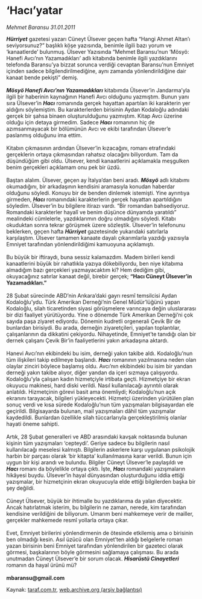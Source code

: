 # ‘Hacı’yatar

*Mehmet Baransu 31.01.2011*

<div class="yazi"><b><i>Hürriyet</i></b> gazetesi yazarı Cüneyt Ülsever geçen hafta “Hangi Ahmet Altan’ı seviyorsunuz?” başlıklı köşe yazısında, benimle ilgili bazı yorum ve ‘kanaatlerde’ bulunmuş. Ülsever Yazısında “Mehmet Baransu’nun ‘Mösyö: Hanefi Avcı’nın Yazamadıkları’ adlı kitabında benimle ilgili yazdıklarını telefonda Baransu’ya bizzat sorunca verdiği cevaptan Baransu’nun Emniyet içinden sadece bilgilendirilmediğine, aynı zamanda yönlendirildiğine dair kanaat bende pekişti” demiş. <b><i><br/><br/>Mösyö Hanefi Avcı’nın Yazamadıkları</i></b> kitabımda Ülsever’in Jandarma’yla ilgili bir haberinin kaynağının Hanefi Avcı olduğunu yazmıştım. Bunun yanı sıra Ülsever’in <b><i>Hacı</i></b> romanında gerçek hayattan apartılan iki karakterin yer aldığını söylemiştim. Bu karakterlerden birisinin Aydan Kodaloğlu adındaki gerçek bir şahsa binaen oluşturulduğunu yazmıştım. Kitap Avcı üzerine olduğu için detaya girmedim. Sadece <b><i>Hacı</i></b> romanının hiç de azımsanmayacak bir bölümünün Avcı ve ekibi tarafından Ülsever’e paslanmış olduğunu ima ettim. <br/><br/>Kitabın çıkmasının ardından Ülsever’in kızacağını, romanı etrafındaki gerçeklerin ortaya çıkmasından rahatsız olacağını biliyordum. Tam da düşündüğüm gibi oldu. Ülsever, kendi kanaatlerini açıklamakla meşgulken benim gerçekleri açıklamam onu pek bir üzdü. <br/><br/>Baştan alalım. Ülsever, geçen ay İtalya’dan beni aradı. <b><i>Mösyö</i></b> adlı kitabımı okumadığını, bir arkadaşının kendisini aramasıyla konudan haberdar olduğunu söyledi. Konuyu bir de benden dinlemek istemişti. Yine ayrıntıya girmeden, <b><i>Hacı</i></b> romanındaki karakterlerin gerçek hayattan apartıldığını söyledim. Ülsever’in bu bilgilere itirazı vardı. “Bir romandan bahsediyoruz. Romandaki karakterler hayalî ve benim düşünce dünyamda yaratıldı” mealindeki cümlelerle, yazdıklarımın doğru olmadığını söyledi. Kitabı okuduktan sonra tekrar görüşmek üzere sözleştik. Ülsever’in telefonunu beklerken, geçen hafta <b><i>Hürriyet</i></b> gazetesinde yukarıdaki satırlarla karşılaştım. Ülsever tamamen kanaate dayalı çıkarımlarla yazdığı yazısıyla Emniyet tarafından yönlendirildiğimi kamuoyuna açıklamıştı. <br/><br/>Bu büyük bir iftiraydı, buna sessiz kalamazdım. Madem birileri kendi kanaatlerini büyük bir rahatlıkla yazıya dökebiliyordu, ben niye kitabıma almadığım bazı gerçekleri yazmayacaktım ki? Hem dediğim gibi, okuyacağınız satırlar kanaat değil, birebir gerçek; <b>“Hacı Cüneyt Ülsever’in Yazamadıkları.” </b><br/><br/>28 Şubat sürecinde ABD’nin Ankara’daki gayrı resmî temsilcisi Aydan Kodaloğlu’ydu. Türk Amerikan Derneği’nin Genel Müdür’lüğünü yapan Kodaloğlu, silah ticaretinden siyasi görüşmelere varıncaya değin uluslararası bir dizi faaliyet yürütüyordu. Yine o dönemde Türk Amerikan Derneği’ni çok sayıda paşa ziyaret ediyordu. Dönemin kudretli orgenerali Çevik Bir de bunlardan birisiydi. Bu arada, derneğin ziyaretçileri, yapılan toplantılar, çalışanlarının da dikkatini çekiyordu. Nihayetinde, Emniyet’te tanıdığı olan bir dernek çalışanı Çevik Bir’in faaliyetlerini yakın arkadaşına aktardı. <br/><br/>Hanevi Avcı’nın ekibindeki bu isim, derneği yakın takibe aldı. Kodaloğlu’nun tüm ilişkileri takip edilmeye başlandı. <b><i>Hacı</i></b> romanının yazılmasına neden olan olaylar zinciri böylece başlamış oldu. Avcı’nın ekibindeki bu isim bir yandan derneği yakın takibe alıyor, diğer yandan da içeri sızmaya çalışıyordu. Kodaloğlu’yla çalışan kadın hizmetçiyle irtibata geçti. Hizmetçiye bir ekran okuyucu makinesi, hard diski verildi. Nasıl kullanılacağı ayrıntılı olarak anlatıldı. Hizmetçinin görevi basit ama önemliydi; Kodaloğlu’nun açık ekranını tarayacak, bilgileri yükleyecekti. Hizmetçi üzerinden yürütülen plan sonuç verdi ve kısa sürede Kodaloğlu’nun tüm yazışmaları bilgisayardan ele geçirildi. Bilgisayarda bulunan, mail yazışmaları dâhil tüm yazışmalar kaydedildi. Bunlardan özellikle silah tüccarlarıyla gerçekleştirilmiş olanlar hayati öneme sahipti. <br/><br/>Artık, 28 Şubat generalleri ve ABD arasındaki kavşak noktasında bulunan kişinin tüm yazışmaları ‘cepteydi’. Geriye sadece bu bilgilerin nasıl kullanılacağı meselesi kalmıştı. Bilgilerin askerlere karşı uygulanan psikolojik harbin bir parçası olarak ‘bir kitapta’ kullanılmasına karar verildi. Bunun için uygun bir kişi arandı ve bulundu. Bilgiler Cüneyt Ülsever’le paylaşıldı ve <b><i>Hacı</i></b> romanı da böylelikle ortaya çıktı. İşte, <b><i>Hacı</i></b> romandaki yazışmaların hikâyesi buydu. Ülsever’in hayal dünyasından oluşturduğunu iddia ettiği yazışmalar, bir hizmetçinin ekran okuyucuyla elde ettiği bilgilerden başka bir şey değildi. <br/><br/>Cüneyt Ülsever, büyük bir ihtimalle bu yazdıklarıma da yalan diyecektir. Ancak hatırlatmak isterim, bu bilgilerin ne zaman, nerede, kim tarafından kendisine verildiğini de biliyorum. Umarım beni mahkemeye verir de mailler, gerçekler mahkemede resmî yollarla ortaya çıkar. <br/><br/>Evet, Emniyet birilerini yönlendirmenin de ötesinde etkilemiş ama o birisinin ben olmadığı kesin. Asıl üzücü olan Emniyet’ten aldığı belgelerle roman yazan birisinin beni Emniyet tarafından yönlendirilen bir gazeteci olarak görmesi, başkalarının böyle görmesini sağlamaya çalışması. Bu arada unutmadan Cüneyt Ülsever’e bir sorum olacak. <b><i>Hisarüstü Cinayetleri</i></b> romanın da hayal ürünü mü? <b><br/><br/>mbaransu@gmail.com</b>
</div>

Kaynak: [taraf.com.tr](http://www.taraf.com.tr:80/mehmet-baransu/makale-haci-yatar.htm), [web.archive.org (arşiv bağlantısı)](http://web.archive.org/web/20131105180558/http://www.taraf.com.tr:80/mehmet-baransu/makale-haci-yatar.htm)
